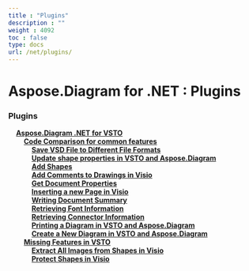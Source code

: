 ```yaml
---
title : "Plugins" 
description : "" 
weight : 4092 
toc : false
type: docs
url: /net/plugins/
---
```


# Aspose.Diagram for .NET : Plugins


### Plugins

&nbsp;&nbsp;&nbsp;&nbsp;[**Aspose.Diagram .NET for VSTO**](https://docs2.aspose.com/diagram/net/plugins/vsto/)    
&nbsp;&nbsp;&nbsp;&nbsp;&nbsp;&nbsp;&nbsp;&nbsp;[**Code Comparison for common features**](https://docs2.aspose.com/diagram/net/plugins/vsto/codecomparison/)    
&nbsp;&nbsp;&nbsp;&nbsp;&nbsp;&nbsp;&nbsp;&nbsp;&nbsp;&nbsp;&nbsp;&nbsp;[**Save VSD File to Different File Formats**](https://docs2.aspose.com/diagram/net/plugins/vsto/codecomparison/save+vsd+file+to+different+file+formats)    
&nbsp;&nbsp;&nbsp;&nbsp;&nbsp;&nbsp;&nbsp;&nbsp;&nbsp;&nbsp;&nbsp;&nbsp;[**Update shape properties in VSTO and Aspose.Diagram**](https://docs2.aspose.com/diagram/net/plugins/vsto/codecomparison/update+shape+properties+in+vsto+and+aspose.diagram)    
&nbsp;&nbsp;&nbsp;&nbsp;&nbsp;&nbsp;&nbsp;&nbsp;&nbsp;&nbsp;&nbsp;&nbsp;[**Add Shapes**](https://docs2.aspose.com/diagram/net/plugins/vsto/codecomparison/add+shapes)    
&nbsp;&nbsp;&nbsp;&nbsp;&nbsp;&nbsp;&nbsp;&nbsp;&nbsp;&nbsp;&nbsp;&nbsp;[**Add Comments to Drawings in Visio**](https://docs2.aspose.com/diagram/net/plugins/vsto/codecomparison/add+comments+to+drawings+in+visio)    
&nbsp;&nbsp;&nbsp;&nbsp;&nbsp;&nbsp;&nbsp;&nbsp;&nbsp;&nbsp;&nbsp;&nbsp;[**Get Document Properties**](https://docs2.aspose.com/diagram/net/plugins/vsto/codecomparison/get+document+properties)    
&nbsp;&nbsp;&nbsp;&nbsp;&nbsp;&nbsp;&nbsp;&nbsp;&nbsp;&nbsp;&nbsp;&nbsp;[**Inserting a new Page in Visio**](https://docs2.aspose.com/diagram/net/plugins/vsto/codecomparison/inserting+a+new+page+in+visio)    
&nbsp;&nbsp;&nbsp;&nbsp;&nbsp;&nbsp;&nbsp;&nbsp;&nbsp;&nbsp;&nbsp;&nbsp;[**Writing Document Summary**](https://docs2.aspose.com/diagram/net/plugins/vsto/codecomparison/writing+document+summary)    
&nbsp;&nbsp;&nbsp;&nbsp;&nbsp;&nbsp;&nbsp;&nbsp;&nbsp;&nbsp;&nbsp;&nbsp;[**Retrieving Font Information**](https://docs2.aspose.com/diagram/net/plugins/vsto/codecomparison/retrieving+font+information)    
&nbsp;&nbsp;&nbsp;&nbsp;&nbsp;&nbsp;&nbsp;&nbsp;&nbsp;&nbsp;&nbsp;&nbsp;[**Retrieving Connector Information**](https://docs2.aspose.com/diagram/net/plugins/vsto/codecomparison/retrieving+connector+information)    
&nbsp;&nbsp;&nbsp;&nbsp;&nbsp;&nbsp;&nbsp;&nbsp;&nbsp;&nbsp;&nbsp;&nbsp;[**Printing a Diagram in VSTO and Aspose.Diagram**](https://docs2.aspose.com/diagram/net/plugins/vsto/codecomparison/printing+a+diagram+in+vsto+and+aspose.diagram)    
&nbsp;&nbsp;&nbsp;&nbsp;&nbsp;&nbsp;&nbsp;&nbsp;&nbsp;&nbsp;&nbsp;&nbsp;[**Create a New Diagram in VSTO and Aspose.Diagram**](https://docs2.aspose.com/diagram/net/plugins/vsto/codecomparison/create+a+new+diagram+in+vsto+and+aspose.diagram)    
&nbsp;&nbsp;&nbsp;&nbsp;&nbsp;&nbsp;&nbsp;&nbsp;[**Missing Features in VSTO**](https://docs2.aspose.com/diagram/net/plugins/vsto/missingfeaturesinvsto/)    
&nbsp;&nbsp;&nbsp;&nbsp;&nbsp;&nbsp;&nbsp;&nbsp;&nbsp;&nbsp;&nbsp;&nbsp;[**Extract All Images from Shapes in Visio**](https://docs2.aspose.com/diagram/net/plugins/vsto/missingfeaturesinvsto/extract+all+images+from+shapes+in+visio)    
&nbsp;&nbsp;&nbsp;&nbsp;&nbsp;&nbsp;&nbsp;&nbsp;&nbsp;&nbsp;&nbsp;&nbsp;[**Protect Shapes in Visio**](https://docs2.aspose.com/diagram/net/plugins/vsto/missingfeaturesinvsto/protect+shapes+in+visio)    


           

